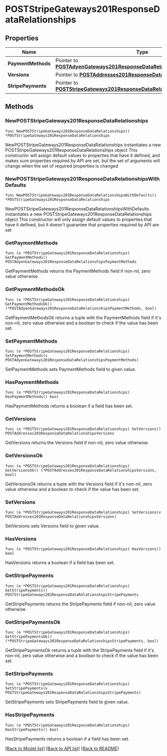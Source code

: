 # POSTStripeGateways201ResponseDataRelationships

## Properties

Name | Type | Description | Notes
------------ | ------------- | ------------- | -------------
**PaymentMethods** | Pointer to [**POSTAdyenGateways201ResponseDataRelationshipsPaymentMethods**](POSTAdyenGateways201ResponseDataRelationshipsPaymentMethods.md) |  | [optional] 
**Versions** | Pointer to [**POSTAddresses201ResponseDataRelationshipsVersions**](POSTAddresses201ResponseDataRelationshipsVersions.md) |  | [optional] 
**StripePayments** | Pointer to [**POSTStripeGateways201ResponseDataRelationshipsStripePayments**](POSTStripeGateways201ResponseDataRelationshipsStripePayments.md) |  | [optional] 

## Methods

### NewPOSTStripeGateways201ResponseDataRelationships

`func NewPOSTStripeGateways201ResponseDataRelationships() *POSTStripeGateways201ResponseDataRelationships`

NewPOSTStripeGateways201ResponseDataRelationships instantiates a new POSTStripeGateways201ResponseDataRelationships object
This constructor will assign default values to properties that have it defined,
and makes sure properties required by API are set, but the set of arguments
will change when the set of required properties is changed

### NewPOSTStripeGateways201ResponseDataRelationshipsWithDefaults

`func NewPOSTStripeGateways201ResponseDataRelationshipsWithDefaults() *POSTStripeGateways201ResponseDataRelationships`

NewPOSTStripeGateways201ResponseDataRelationshipsWithDefaults instantiates a new POSTStripeGateways201ResponseDataRelationships object
This constructor will only assign default values to properties that have it defined,
but it doesn't guarantee that properties required by API are set

### GetPaymentMethods

`func (o *POSTStripeGateways201ResponseDataRelationships) GetPaymentMethods() POSTAdyenGateways201ResponseDataRelationshipsPaymentMethods`

GetPaymentMethods returns the PaymentMethods field if non-nil, zero value otherwise.

### GetPaymentMethodsOk

`func (o *POSTStripeGateways201ResponseDataRelationships) GetPaymentMethodsOk() (*POSTAdyenGateways201ResponseDataRelationshipsPaymentMethods, bool)`

GetPaymentMethodsOk returns a tuple with the PaymentMethods field if it's non-nil, zero value otherwise
and a boolean to check if the value has been set.

### SetPaymentMethods

`func (o *POSTStripeGateways201ResponseDataRelationships) SetPaymentMethods(v POSTAdyenGateways201ResponseDataRelationshipsPaymentMethods)`

SetPaymentMethods sets PaymentMethods field to given value.

### HasPaymentMethods

`func (o *POSTStripeGateways201ResponseDataRelationships) HasPaymentMethods() bool`

HasPaymentMethods returns a boolean if a field has been set.

### GetVersions

`func (o *POSTStripeGateways201ResponseDataRelationships) GetVersions() POSTAddresses201ResponseDataRelationshipsVersions`

GetVersions returns the Versions field if non-nil, zero value otherwise.

### GetVersionsOk

`func (o *POSTStripeGateways201ResponseDataRelationships) GetVersionsOk() (*POSTAddresses201ResponseDataRelationshipsVersions, bool)`

GetVersionsOk returns a tuple with the Versions field if it's non-nil, zero value otherwise
and a boolean to check if the value has been set.

### SetVersions

`func (o *POSTStripeGateways201ResponseDataRelationships) SetVersions(v POSTAddresses201ResponseDataRelationshipsVersions)`

SetVersions sets Versions field to given value.

### HasVersions

`func (o *POSTStripeGateways201ResponseDataRelationships) HasVersions() bool`

HasVersions returns a boolean if a field has been set.

### GetStripePayments

`func (o *POSTStripeGateways201ResponseDataRelationships) GetStripePayments() POSTStripeGateways201ResponseDataRelationshipsStripePayments`

GetStripePayments returns the StripePayments field if non-nil, zero value otherwise.

### GetStripePaymentsOk

`func (o *POSTStripeGateways201ResponseDataRelationships) GetStripePaymentsOk() (*POSTStripeGateways201ResponseDataRelationshipsStripePayments, bool)`

GetStripePaymentsOk returns a tuple with the StripePayments field if it's non-nil, zero value otherwise
and a boolean to check if the value has been set.

### SetStripePayments

`func (o *POSTStripeGateways201ResponseDataRelationships) SetStripePayments(v POSTStripeGateways201ResponseDataRelationshipsStripePayments)`

SetStripePayments sets StripePayments field to given value.

### HasStripePayments

`func (o *POSTStripeGateways201ResponseDataRelationships) HasStripePayments() bool`

HasStripePayments returns a boolean if a field has been set.


[[Back to Model list]](../README.md#documentation-for-models) [[Back to API list]](../README.md#documentation-for-api-endpoints) [[Back to README]](../README.md)


